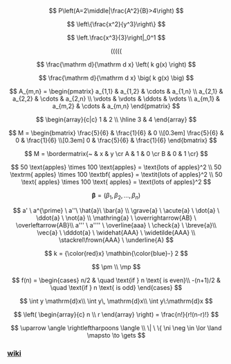 $$
P\left(A=2\middle|\frac{A^2}{B}>4\right)
$$

$$
\left\{\frac{x^2}{y^3}\right\}
$$

$$
\left.\frac{x^3}{3}\right|_0^1
$$

$$
( \big( \Big( \bigg( \Bigg(
$$

$$
\frac{\mathrm d}{\mathrm d x} \left( k g(x) \right)
$$

$$
\frac{\mathrm d}{\mathrm d x} \big( k g(x) \big)
$$

$$
A_{m,n} = 
 \begin{pmatrix}
  a_{1,1} & a_{1,2} & \cdots & a_{1,n} \\
  a_{2,1} & a_{2,2} & \cdots & a_{2,n} \\
  \vdots  & \vdots  & \ddots & \vdots  \\
  a_{m,1} & a_{m,2} & \cdots & a_{m,n} 
 \end{pmatrix}
$$

$$
\begin{array}{c|c}
  1 & 2 \\ 
  \hline
  3 & 4
 \end{array}
$$

$$
M = \begin{bmatrix}
       \frac{5}{6} & \frac{1}{6} & 0           \\[0.3em]
       \frac{5}{6} & 0           & \frac{1}{6} \\[0.3em]
       0           & \frac{5}{6} & \frac{1}{6}
     \end{bmatrix}
$$

$$
M = \bordermatrix{~ & x & y \cr
                  A & 1 & 0 \cr
                  B & 0 & 1 \cr}
$$

$$
50 \text{apples} \times 100 \text{apples} 
 = \text{lots of apples}^2
 \\
 50 \textrm{ apples} \times 100
 \textbf{ apples} = \textit{lots of apples}^2
 \\
 50 \text{ apples} \times 100 \text{ apples}
 = \text{lots of apples}^2
$$

$$
\boldsymbol{\beta} = (\beta_1,\beta_2,\dotsc,\beta_n)
$$

$$
a' \ a^{\prime} \ a''\ \hat{a}\ \bar{a} \\
\grave{a} \ \acute{a} \ \dot{a} \ \ddot{a} \ \not{a} \\
\mathring{a} \ \overrightarrow{AB} \ \overleftarrow{AB}\\
a''' \ a'''' \ \overline{aaa} \ \check{a} \ \breve{a}\\
\vec{a} \ \dddot{a} \ \widehat{AAA} \ \widetilde{AAA} \\
\stackrel\frown{AAA} \ \underline{A}
$$

$$
k = {\color{red}x} \mathbin{\color{blue}-} 2
$$

$$
\pm \\
\mp
$$

$$
f(n) =
  \begin{cases}
    n/2       & \quad \text{if } n \text{ is even}\\
    -(n+1)/2  & \quad \text{if } n \text{ is odd}
  \end{cases}
$$

$$
\int y \mathrm{d}x\\
\int y\, \mathrm{d}x\\
\int y\:\mathrm{d}x
$$

$$
\left(
    \begin{array}{c}
      n \\
      r
    \end{array}
  \right) = \frac{n!}{r!(n-r)!}
$$

$$
\uparrow \angle \rightleftharpoons \langle  \\
\| \ \{ \ni \neg \in \lor \land \mapsto \to \gets
$$

### [wiki](https://en.wikibooks.org/wiki/LaTeX/Mathematics)